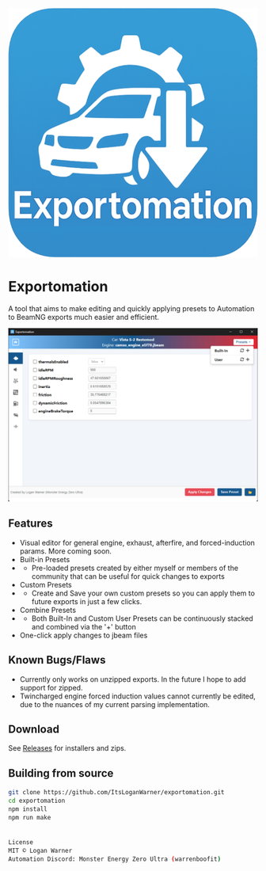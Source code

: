 ![screenshot](docs/exportomationicon.png)
# Exportomation

A tool that aims to make editing and quickly applying presets to Automation to BeamNG exports much easier and efficient.

![screenshot](docs/screenshot.png)

## Features
- Visual editor for general engine, exhaust, afterfire, and forced-induction params. More coming soon.
- Built-in Presets
- - Pre-loaded presets created by either myself or members of the community that can be useful for quick changes to exports
- Custom Presets
- - Create and Save your own custom presets so you can apply them to future exports in just a few clicks.
- Combine Presets
- - Both Built-In and Custom User Presets can be continuously stacked and combined via the '+' button
- One-click apply changes to jbeam files

## Known Bugs/Flaws
 - Currently only works on unzipped exports. In the future I hope to add support for zipped.
 - Twincharged engine forced induction values cannot currently be edited, due to the nuances of my current parsing implementation.

## Download
See [Releases](https://github.com/ItsLoganWarner/exportomation/releases) for installers and zips.

## Building from source
```bash
git clone https://github.com/ItsLoganWarner/exportomation.git
cd exportomation
npm install
npm run make


License
MIT © Logan Warner
Automation Discord: Monster Energy Zero Ultra (warrenboofit)